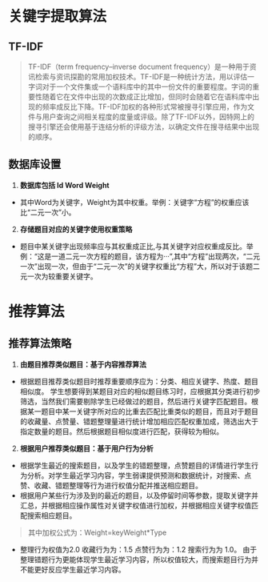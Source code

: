 # 关键字提取算法

## TF-IDF
>TF-IDF（term frequency–inverse document frequency）是一种用于资讯检索与资讯探勘的常用加权技术。TF-IDF是一种统计方法，用以评估一字词对于一个文件集或一个语料库中的其中一份文件的重要程度。字词的重要性随着它在文件中出现的次数成正比增加，但同时会随着它在语料库中出现的频率成反比下降。TF-IDF加权的各种形式常被搜寻引擎应用，作为文件与用户查询之间相关程度的度量或评级。除了TF-IDF以外，因特网上的搜寻引擎还会使用基于连结分析的评级方法，以确定文件在搜寻结果中出现的顺序。

## 数据库设置

1. **数据库包括 Id Word Weight**
* 其中Word为关键字，Weight为其中权重。举例：关键字“方程”的权重应该比“二元一次”小。

2. **存储题目对应的关键字使用权重策略**
* 题目中某关键字出现频率应与其权重成正比,与其关键字对应权重成反比。举例：“这是一道二元一次方程的题目，该方程为···”,其中“方程”出现两次，“二元一次”出现一次，但由于“二元一次”的关键字权重比“方程”大，所以对于该题二元一次为较重要关键字。

# 推荐算法
## 推荐算法策略
1. **由题目推荐类似题目：基于内容推荐算法**
* 根据题目推荐类似题目时推荐重要顺序应为：分类、相应关键字、热度、题目相似度。
学生想要得到某题目对应的相似题目练习时，应根据其分类进行初步筛选，当然我们需要剔除学生已经做过的题目，然后进行关键字匹配题目。根据某一题目中某一关键字所对应的比重去匹配比重类似的题目，而且对于题目的收藏量、点赞量、错题整理量进行统计增加相应匹配权重加成，筛选出大于指定数量的题目。然后根据题目相似度进行匹配，获得较为相似。
2. **根据用户推荐类似题目：基于用户行为分析**
* 根据学生最近的搜索题目，以及学生的错题整理，点赞题目的详情进行学生行为分析。对学生最近学习内容，学生弱课提供预测和数据统计，对搜索、点赞、收藏、错题整理等行为进行权值分配并推送相应题目。
* 根据用户某些行为涉及到的最近的题目，以及停留时间等参数，提取关键字并汇总，并根据相应操作属性对关键字权值进行加权，并根据相应关键字权值匹配搜索相应题目。
>其中加权公式为：Weight=keyWeight*Type

* 整理行为权值为2.0 收藏行为为：1.5 点赞行为为：1.2  搜索行为为 1.0。
由于整理错题行为更能体现学生最近学习内容，所以权值较大，而搜索题目行为并不能更好反应学生最近学习内容。
